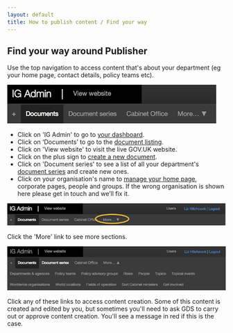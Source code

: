 ```yaml
---
layout: default
title: How to publish content / Find your way
---
```


## Find your way around Publisher

Use the top navigation to access content that's about your department (eg your home page, contact details, policy teams etc). 

![Top navigation 1](top-navigation-1.png)

* Click on 'IG Admin' to go to [your dashboard](http://alphagov.github.io/inside-government-admin-guide/first-steps/your-dashboard.html).
* Click on ‘Documents’ to go to the [document listing](http://alphagov.github.io/inside-government-admin-guide/first-steps/document-hub.html).
* Click on 'View website' to visit the live GOV.UK website.
* Click on the plus sign to [create a new document](http://alphagov.github.io/inside-government-admin-guide/creating-documents/create-a-new-doc.html).
* Click on 'Document series' to see a list of all your department's [document series](http://alphagov.github.io/inside-government-admin-guide/organisations-groups/document-series.html) and create new ones.
* Click on your organisation's name to [manage your home page](http://alphagov.github.io/inside-government-admin-guide/organisations-groups/organisation-home-page.html), corporate pages, people and groups. If the wrong organisation is shown here please get in touch and we’ll fix it.

![Top navigation 2](top-navigation-2.png)

Click the 'More' link to see more sections.

![Top navigation 3](top-navigation-3.png)

Click any of these links to access content creation. Some of this content is created and edited by you, but sometimes you'll need to ask GDS to carry out or approve content creation. You'll see a message in red if this is the case.



	
